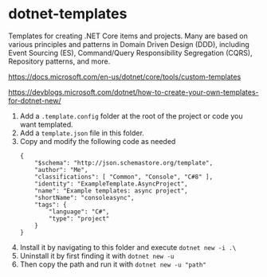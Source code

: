 # dotnet-templates

Templates for creating .NET Core items and projects. Many are based on various principles and patterns in Domain Driven Design (DDD), including Event Sourcing (ES), Command/Query Responsibility Segregation (CQRS), Repository patterns, and more.

https://docs.microsoft.com/en-us/dotnet/core/tools/custom-templates

https://devblogs.microsoft.com/dotnet/how-to-create-your-own-templates-for-dotnet-new/

1. Add a `.template.config` folder at the root of the project or code you want templated.
2. Add a `template.json` file in this folder.
3. Copy and modify the following code as needed
    ```
    {
        "$schema": "http://json.schemastore.org/template",
        "author": "Me",
        "classifications": [ "Common", "Console", "C#8" ],
        "identity": "ExampleTemplate.AsyncProject",
        "name": "Example templates: async project",
        "shortName": "consoleasync",
        "tags": {
            "language": "C#",
            "type": "project"
        }
    }
    ```
4. Install it by navigating to this folder and execute `dotnet new -i .\`
5. Uninstall it by first finding it with `dotnet new -u`
6. Then copy the path and run it with `dotnet new -u "path"`